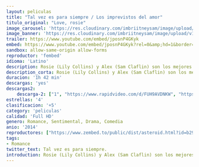 ```yaml
---
layout: peliculas
title: "Tal vez es para siempre / Los imprevistos del amor"
titulo_original: "Love, rosie"
image_carousel: 'https://res.cloudinary.com/imbriitneysam/image/upload/v1555979804/tal-poster-min.jpg'
image_banner: 'https://res.cloudinary.com/imbriitneysam/image/upload/v1555979805/tal-banner-min.jpg'
trailer: https://www.youtube.com/embed/jposnP4GKyk
embed: https://www.youtube.com/embed/jposnP4GKyk?rel=0&amp;hd=1&border=0&wmode=opaque&enablejsapi=1&modestbranding=1&controls=1&showinfo=1
sandbox: allow-same-origin allow-forms
reproductor: 'fembed'
idioma: 'Latino'
description: Rosie (Lily Collins) y Alex (Sam Claflin) son los mejores amigos del mundo y viven en Dublín. Desde su infancia, habían confiado el uno en el otro y se habían contado sus secretos y confidencias. En su época del instituto, los dos hicieron planes para ir juntos a la universidad, pero Rosie, en una noche de pasión junto a uno de los chicos más populares del instituto, se queda embarazada. Y justo cuando se lo va a contar a Alex, éste le dice que le han admitido en Harvard en la facultad de medicina.
description_corta: Rosie (Lily Collins) y Alex (Sam Claflin) son los mejores amigos del mundo y viven en Dublín. Desde su infancia, habían confiado el uno en el otro y se habían contado sus secretos y confidencias. En su época del...
duracion: '1h 42 min'
descargas: 'yes'
descargas2:
    descarga-2: ["1", "https://www.rapidvideo.com/d/FUH9AVDNKW", "https://www.google.com/s2/favicons?domain=www.rapidvideo.com","RapidVideo","https://res.cloudinary.com/imbriitneysam/image/upload/v1541473684/mexico.png", "Latino", "Full HD"]
estrellas: '4'
clasificacion: '+5'
category: 'peliculas'
calidad: 'Full HD'
genero: Romance, Sentimental, Drama, Comedia
anio: '2014'
reproductores: ["https://www.zembed.to/public/dist/asteroid.html?id=b2931411645b00550a959dda16262e85&title=Love,%20Rosie"]
tags:
- Romance
twitter_text: Tal vez es para siempre.
introduction: Rosie (Lily Collins) y Alex (Sam Claflin) son los mejores amigos del mundo y viven en Dublín. Desde su infancia, habían confiado el uno en el otro y se habían contado sus secretos y confidencias. En su época del...
---
```



 








